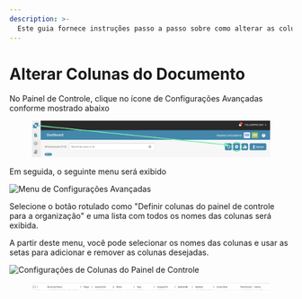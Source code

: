 ```yaml
---
description: >-
  Este guia fornece instruções passo a passo sobre como alterar as colunas do documento no painel de controle das configurações da sua organização. Aprenda a personalizar a visualização do seu painel de controle adicionando ou removendo colunas.
---
```


# Alterar Colunas do Documento

No Painel de Controle, clique no ícone de Configurações Avançadas conforme mostrado abaixo

<figure><img src="../../.gitbook/assets/image (7).png" alt=""><figcaption></figcaption></figure>

Em seguida, o seguinte menu será exibido

![Menu de Configurações Avançadas](https://lh7-us.googleusercontent.com/wWt5QbmwZf44enmOoLcofh6SvyYPiHTav9OiEog_m2xtnty6X73pFlhfdM9aglx89_pfbiACZx5BejagV-wAKwlDTuGoGNu5jgbcZ5djrZ_h1IgGp-8uaq8UHY-umjrs96hb4FZOzHFzdLasg2F_ftw)

Selecione o botão rotulado como "Definir colunas do painel de controle para a organização" e uma lista com todos os nomes das colunas será exibida.

A partir deste menu, você pode selecionar os nomes das colunas e usar as setas para adicionar e remover as colunas desejadas.

![Configurações de Colunas do Painel de Controle](https://lh7-us.googleusercontent.com/cXnnrIR-y4TRDnRE9irGvvjnmkN-HSGEQTh7FiwsjRHzXF7FNjd-_gLO-m55fLlv6lVjk-VvThgdW5JWgqIVZSm5tfk3hC7xrj68uRE5OgIPMtYIrpxOhhYzk4OMibyDBqvHQ0VZaDAysZohlH8dxm8)

<div data-full-width="true">

<figure><img src="../../.gitbook/assets/image (6).png" alt=""><figcaption></figcaption></figure>

</div>
